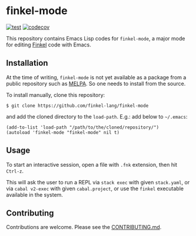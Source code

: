 finkel-mode
===========

[![test](https://github.com/finkel-lang/finkel-mode/workflows/test/badge.svg)](https://github.com/finkel-lang/finkel-mode/actions?query=workflow%3Atest)
[![codecov](https://codecov.io/gh/finkel-lang/finkel-mode/branch/master/graph/badge.svg)](https://codecov.io/gh/finkel-lang/finkel-mode)

This repository contains Emacs Lisp codes for ``finkel-mode``, a major
mode for editing [Finkel][finkel] code with Emacs.


Installation
------------

At the time of writing, ``finkel-mode`` is not yet available as a
package from a public repository such as [MELPA][melpa]. So one needs to
install from the source.

To install manually, clone this repository:

```console
$ git clone https://github.com/finkel-lang/finkel-mode
```

and add the cloned directory to the ``load-path``. E.g.: add below to
``~/.emacs``:

```elisp
(add-to-list 'load-path "/path/to/the/cloned/repository/")
(autoload 'finkel-mode "finkel-mode" nil t)
```

Usage
-----

To start an interactive session, open a file with ``.fnk`` extension,
then hit ``Ctrl-z``.

This will ask the user to run a REPL via ``stack exec`` with given
``stack.yaml``, or via ``cabal v2-exec`` with given ``cabal.project``,
or use the ``finkel`` executable available in the system.


Contributing
------------

Contributions are welcome. Please see the
[CONTRIBUTING.md][contributing].


[finkel]: https://finkel.readthedocs.org
[melpa]: https://melpa.org/
[contributing]: https://github.com/finkel-lang/finkel-mode/blob/master/CONTRIBUTING.md#contributing
